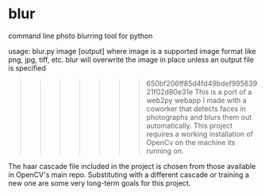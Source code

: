blur
====

command line photo blurring tool for python

usage: blur.py image [output]
where image is a supported image format like png, jpg, tiff, etc. 
blur will overwrite the image in place unless an output file is specified

>>>>>>> 650bf206ff85d4fd49bdef99563921f02d80e31e
This is a port of a web2py webapp I made with a coworker that detects faces in photographs and blurs them out automatically.
This project requires a working installation of OpenCv on the machine its running on.

The haar cascade file included in the project is chosen from those available in OpenCV's main repo. Substituting with a different cascade or training
a new one are some very long-term goals for this project.

